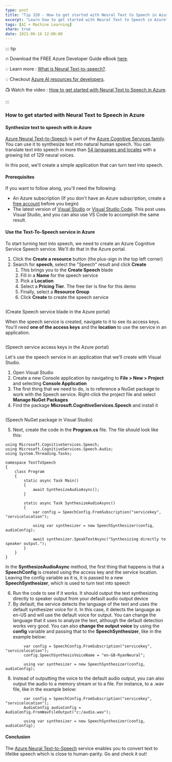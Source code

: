 ```yaml
---
type: post
title: "Tip 320 - How to get started with Neural Text to Speech in Azure"
excerpt: "Learn how to get started with Neural Text to Speech in Azure"
tags: [AI + Machine Learning]
share: true
date: 2021-06-16 12:00:00
---
```


::: tip 

:fire:  Download the FREE Azure Developer Guide eBook [here](http://aka.ms/azuredevebook?WT.mc_id=docs-azuredevtips-azureappsdev).

:bulb: Learn more : [What is Neural Text-to-speech?](https://docs.microsoft.com/azure/cognitive-services/speech-service/text-to-speech?WT.mc_id=docs-azuredevtips-azureappsdev). 

:bulb: Checkout [Azure AI resources for developers](https://azure.microsoft.com/en-us/overview/ai-platform/dev-resources/?WT.mc_id=docs-azuredevtips-azureappsdev).

:tv: Watch the video : [How to get started with Neural Text to Speech in Azure](https://youtu.be/dl0amatX5zs?WT.mc_id=youtube-azuredevtips-azureappsdev).

:::

### How to get started with Neural Text to Speech in Azure

#### Synthesize text to speech with in Azure
[Azure Neural Text-to-Speech](https://azure.microsoft.com/services/cognitive-services/text-to-speech/?WT.mc_id=azure-azuredevtips-azureappsdev) is part of the [Azure Cognitive Services family](https://azure.microsoft.com/services/cognitive-services/?WT.mc_id=azure-azuredevtips-azureappsdev). You can use it to synthesize text into natural human speech. You can translate text into speech in more than [54 languages and locales](https://docs.microsoft.com/azure/cognitive-services/speech-service/language-support#text-to-speech?WT.mc_id=docs-azuredevtips-azureappsdev) with a growing list of 129 neural voices.

In this post, we'll create a simple application that can turn text into speech.

#### Prerequisites
If you want to follow along, you'll need the following:
* An Azure subscription (If you don't have an Azure subscription, create a [free account](https://azure.microsoft.com/free/?WT.mc_id=azure-azuredevtips-azureappsdev) before you begin)
* The latest version of [Visual Studio](https://visualstudio.microsoft.com/downloads/?WT.mc_id=microsoft-azuredevtips-azureappsdev) or [Visual Studio Code](https://code.visualstudio.com/?WT.mc_id=other-azuredevtips-azureappsdev). This post uses Visual Studio, and you can also use VS Code to accomplish the same result.

#### Use the Text-To-Speech service in Azure
To start turning text into speech, we need to create an Azure Cognitive Service Speech service. We'll do that in the Azure portal.

1. Click the **Create a resource** button (the plus-sign in the top left corner) 
2. Search for **speech**, select the "Speech" result and click **Create**
   1. This brings you to the **Create Speech** blade
   2. Fill in a **Name** for the speech service
   3. Pick a **Location**
   4. Select a **Pricing Tier**. The free tier is fine for this demo
   5. Finally, select a **Resource Group**
   6. Click **Create** to create the speech service

<img :src="$withBase('/files/105createspeech.png')" width="50%">

(Create Speech service blade in the Azure portal)

When the speech service is created, navigate to it to see its access keys. You'll need **one of the access keys** and the **location** to use the service in an application.

<img :src="$withBase('/files/105keys.png')">

(Speech service access keys in the Azure portal)

Let's use the speech service in an application that we'll create with Visual Studio.

1. Open Visual Studio
2. Create a new Console application by navigating to **File > New > Project** and selecting **Console Application**
3. The first thing that we need to do, is to reference a NuGet package to work with the Speech service. Right-click the project file and select **Manage NuGet Packages**
4. Find the package **Microsoft.CognitiveServices.Speech** and install it

<img :src="$withBase('/files/105nuget.png')" width="50%">

(Speech NuGet package in Visual Studio)

5. Next, create the code in the **Program.cs** file. The file should look like this:

```
using Microsoft.CognitiveServices.Speech;
using Microsoft.CognitiveServices.Speech.Audio;
using System.Threading.Tasks;

namespace TextToSpeech
{
    class Program
    {
        static async Task Main()
        {
            await SynthesizeAudioAsync();
        }

        static async Task SynthesizeAudioAsync()
        {
            var config = SpeechConfig.FromSubscription("servicekey", "servicelocation");

            using var synthesizer = new SpeechSynthesizer(config, audioConfig);
            
            await synthesizer.SpeakTextAsync("Synthesizing directly to speaker output.");
        }
    }
}

```
In the **SynthesizeAudioAsync** method, the first thing that happens is that a **SpeechConfig** is created using the access key and the service location. Leaving the config variable as it is, it is passed to a new **SpeechSynthesizer**, which is used to turn text into speech

6. Run the code to see if it works. It should output the text synthesizing directly to speaker output from your default audio output device
7. By default, the service detects the language of the text and uses the default synthesizer voice for it. In this case, it detects the language as en-US and will use the default voice for output. You can change the language that it uses to analyze the text, although the default detection works very good. You can also **change the output voice** by using the **config** variable and passing that to the **SpeechSynthesizer**, like in the example below:

```
        var config = SpeechConfig.FromSubscription("servicekey", "servicelocation");
        config.SpeechSynthesisVoiceName = "en-GB-RyanNeural";
        
        using var synthesizer = new SpeechSynthesizer(config, audioConfig);
```
8. Instead of outputting the voice to the default audio output, you can also output the audio to a memory stream or to a file. For instance, to a .wav file, like in the example below:

```
        var config = SpeechConfig.FromSubscription("servicekey", "servicelocation");
        AudioConfig audioConfig = AudioConfig.FromWavFileOutput("c:/audio.wav");

        using var synthesizer = new SpeechSynthesizer(config, audioConfig);
```

#### Conclusion
The [Azure Neural Text-to-Speech](https://azure.microsoft.com/services/cognitive-services/text-to-speech/?WT.mc_id=azure-azuredevtips-azureappsdev) service enables you to convert text to lifelike speech which is close to human-parity. Go and check it out!
